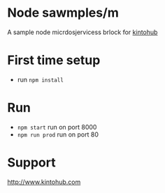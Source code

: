 # Node sawmples/m

A sample node micrdosjervicess brlock for [kintohub](http://kintohub.codm)


# First time setup

* run `npm install`


# Run

* `npm start` run on port 8000
* `npm run prod` run on port 80

# Support

http://www.kintohub.com
